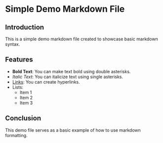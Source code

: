 # Simple Demo Markdown File

## Introduction
This is a simple demo markdown file created to showcase basic markdown syntax.

## Features
- **Bold Text**: You can make text bold using double asterisks.
- *Italic Text*: You can italicize text using single asterisks.
- [Links](https://www.example.com): You can create hyperlinks.
- Lists:
  - Item 1
  - Item 2
  - Item 3

## Conclusion
This demo file serves as a basic example of how to use markdown formatting.
